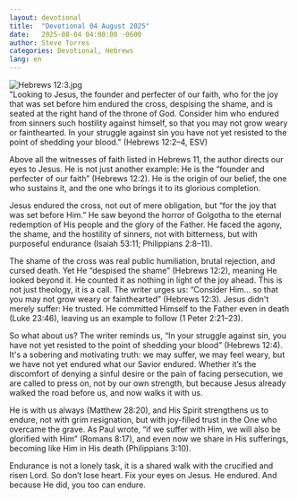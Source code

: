 ```yaml
---
layout: devotional
title:  "Devotional 04 August 2025"
date:   2025-08-04 04:00:00 -0600
author: Steve Torres
categories: Devotional, Hebrews
lang: en
---
```

<img src="https://sitemedia.esteeb.com/file/esteebcomsitemedia/devotional_images/Hebrews/Heb-12_3.jpg?raw=true" alt="Hebrews 12:3.jpg" style="max-width: 100%; height: auto;">

<div class="scripture">
  "Looking to Jesus, the founder and perfecter of our faith, who for the joy that was set before him endured the cross, despising the shame, and is seated at the right hand of the throne of God. Consider him who endured from sinners such hostility against himself, so that you may not grow weary or fainthearted. In your struggle against sin you have not yet resisted to the point of shedding your blood." (Hebrews 12:2–4, ESV)
</div>

Above all the witnesses of faith listed in Hebrews 11, the author directs our eyes to Jesus. He is not just another example: He is the “founder and perfecter of our faith” (Hebrews 12:2). He is the origin of our belief, the one who sustains it, and the one who brings it to its glorious completion.

Jesus endured the cross, not out of mere obligation, but “for the joy that was set before Him.” He saw beyond the horror of Golgotha to the eternal redemption of His people and the glory of the Father. He faced the agony, the shame, and the hostility of sinners, not with bitterness, but with purposeful endurance (Isaiah 53:11; Philippians 2:8–11).

The shame of the cross was real public humiliation, brutal rejection, and cursed death. Yet He “despised the shame” (Hebrews 12:2), meaning He looked beyond it. He counted it as nothing in light of the joy ahead. This is not just theology, it is a call. The writer urges us: “Consider Him… so that you may not grow weary or fainthearted” (Hebrews 12:3). Jesus didn't merely suffer: He trusted. He committed Himself to the Father even in death (Luke 23:46), leaving us an example to follow (1 Peter 2:21–23).

So what about us? The writer reminds us, “In your struggle against sin, you have not yet resisted to the point of shedding your blood” (Hebrews 12:4). It's a sobering and motivating truth: we may suffer, we may feel weary, but we have not yet endured what our Savior endured. Whether it’s the discomfort of denying a sinful desire or the pain of facing persecution, we are called to press on, not by our own strength, but because Jesus already walked the road before us, and now walks it with us.

He is with us always (Matthew 28:20), and His Spirit strengthens us to endure, not with grim resignation, but with joy-filled trust in the One who overcame the grave. As Paul wrote, “if we suffer with Him, we will also be glorified with Him” (Romans 8:17), and even now we share in His sufferings, becoming like Him in His death (Philippians 3:10).

Endurance is not a lonely task, it is a shared walk with the crucified and risen Lord. So don’t lose heart. Fix your eyes on Jesus. He endured. And because He did, you too can endure.